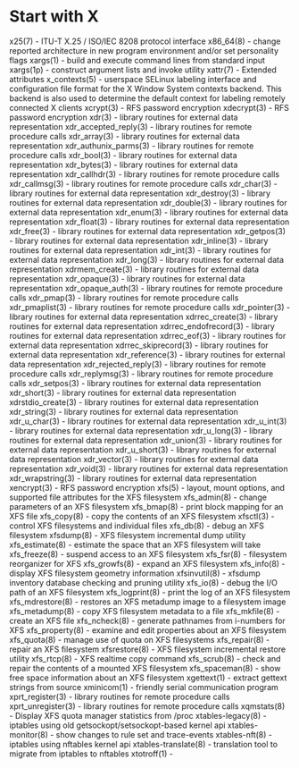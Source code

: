 # Start with X
x25(7) - ITU-T X.25 / ISO/IEC 8208 protocol interface
x86_64(8) - change reported architecture in new program environment and/or set personality flags
xargs(1) - build and execute command lines from standard input
xargs(1p) - construct argument lists and invoke utility
xattr(7) - Extended attributes
x_contexts(5) - userspace SELinux labeling interface and configuration file format for the X Window System contexts backend. This backend is also used to determine the default context for labeling remotely connected X clients
xcrypt(3) - RFS password encryption
xdecrypt(3) - RFS password encryption
xdr(3) - library routines for external data representation
xdr_accepted_reply(3) - library routines for remote procedure calls
xdr_array(3) - library routines for external data representation
xdr_authunix_parms(3) - library routines for remote procedure calls
xdr_bool(3) - library routines for external data representation
xdr_bytes(3) - library routines for external data representation
xdr_callhdr(3) - library routines for remote procedure calls
xdr_callmsg(3) - library routines for remote procedure calls
xdr_char(3) - library routines for external data representation
xdr_destroy(3) - library routines for external data representation
xdr_double(3) - library routines for external data representation
xdr_enum(3) - library routines for external data representation
xdr_float(3) - library routines for external data representation
xdr_free(3) - library routines for external data representation
xdr_getpos(3) - library routines for external data representation
xdr_inline(3) - library routines for external data representation
xdr_int(3) - library routines for external data representation
xdr_long(3) - library routines for external data representation
xdrmem_create(3) - library routines for external data representation
xdr_opaque(3) - library routines for external data representation
xdr_opaque_auth(3) - library routines for remote procedure calls
xdr_pmap(3) - library routines for remote procedure calls
xdr_pmaplist(3) - library routines for remote procedure calls
xdr_pointer(3) - library routines for external data representation
xdrrec_create(3) - library routines for external data representation
xdrrec_endofrecord(3) - library routines for external data representation
xdrrec_eof(3) - library routines for external data representation
xdrrec_skiprecord(3) - library routines for external data representation
xdr_reference(3) - library routines for external data representation
xdr_rejected_reply(3) - library routines for remote procedure calls
xdr_replymsg(3) - library routines for remote procedure calls
xdr_setpos(3) - library routines for external data representation
xdr_short(3) - library routines for external data representation
xdrstdio_create(3) - library routines for external data representation
xdr_string(3) - library routines for external data representation
xdr_u_char(3) - library routines for external data representation
xdr_u_int(3) - library routines for external data representation
xdr_u_long(3) - library routines for external data representation
xdr_union(3) - library routines for external data representation
xdr_u_short(3) - library routines for external data representation
xdr_vector(3) - library routines for external data representation
xdr_void(3) - library routines for external data representation
xdr_wrapstring(3) - library routines for external data representation
xencrypt(3) - RFS password encryption
xfs(5) - layout, mount options, and supported file attributes for the XFS filesystem
xfs_admin(8) - change parameters of an XFS filesystem
xfs_bmap(8) - print block mapping for an XFS file
xfs_copy(8) - copy the contents of an XFS filesystem
xfsctl(3) - control XFS filesystems and individual files
xfs_db(8) - debug an XFS filesystem
xfsdump(8) - XFS filesystem incremental dump utility
xfs_estimate(8) - estimate the space that an XFS filesystem will take
xfs_freeze(8) - suspend access to an XFS filesystem
xfs_fsr(8) - filesystem reorganizer for XFS
xfs_growfs(8) - expand an XFS filesystem
xfs_info(8) - display XFS filesystem geometry information
xfsinvutil(8) - xfsdump inventory database checking and pruning utility
xfs_io(8) - debug the I/O path of an XFS filesystem
xfs_logprint(8) - print the log of an XFS filesystem
xfs_mdrestore(8) - restores an XFS metadump image to a filesystem image
xfs_metadump(8) - copy XFS filesystem metadata to a file
xfs_mkfile(8) - create an XFS file
xfs_ncheck(8) - generate pathnames from i-numbers for XFS
xfs_property(8) - examine and edit properties about an XFS filesystem
xfs_quota(8) - manage use of quota on XFS filesystems
xfs_repair(8) - repair an XFS filesystem
xfsrestore(8) - XFS filesystem incremental restore utility
xfs_rtcp(8) - XFS realtime copy command
xfs_scrub(8) - check and repair the contents of a mounted XFS filesystem
xfs_spaceman(8) - show free space information about an XFS filesystem
xgettext(1) - extract gettext strings from source
xminicom(1) - friendly serial communication program
xprt_register(3) - library routines for remote procedure calls
xprt_unregister(3) - library routines for remote procedure calls
xqmstats(8) - Display XFS quota manager statistics from /proc
xtables-legacy(8) - iptables using old getsockopt/setsockopt-based kernel api
xtables-monitor(8) - show changes to rule set and trace-events
xtables-nft(8) - iptables using nftables kernel api
xtables-translate(8) - translation tool to migrate from iptables to nftables
xtotroff(1) - 